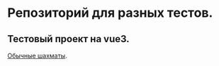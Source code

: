 # Репозиторий для разных тестов.

## Тестовый проект на vue3.

[Обычные шахматы](http://black-friday.ru.xsph.ru/).
